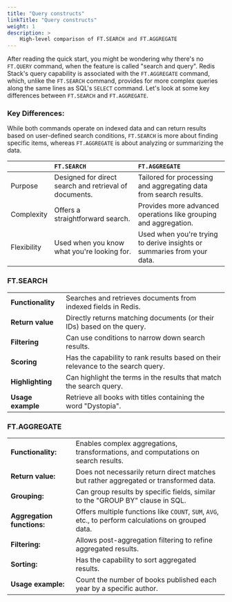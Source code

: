 ```yaml
---
title: "Query constructs"
linkTitle: "Query constructs"
weight: 1
description: >
    High-level comparison of FT.SEARCH and FT.AGGREGATE
---
```


After reading the quick start, you might be wondering why there's no `FT.QUERY` command, when the feature is called "search and query". Redis Stack's query capability is associated with the `FT.AGGREGATE` command, which, unlike the `FT.SEARCH` command, provides for more complex queries along the same lines as SQL's `SELECT` command. Let's look at some key differences between `FT.SEARCH` and `FT.AGGREGATE`.

### Key Differences:

While both commands operate on indexed data and can return results based on user-defined search conditions, `FT.SEARCH` is more about finding specific items, whereas `FT.AGGREGATE` is about analyzing or summarizing the data.

|             | `FT.SEARCH` | `FT.AGGREGATE` |
|:----        | :----       | :----          |
| Purpose     | Designed for direct search and retrieval of documents. | Tailored for processing and aggregating data from search results. |
| Complexity  | Offers a straightforward search. | Provides more advanced operations like grouping and aggregation. |
| Flexibility | Used when you know what you're looking for. | Used when you're trying to derive insights or summaries from your data. |

### FT.SEARCH

|||
|:----|:----|
| **Functionality** | Searches and retrieves documents from indexed fields in Redis. |
| **Return value** | Directly returns matching documents (or their IDs) based on the query. |
| **Filtering** | Can use conditions to narrow down search results. |
| **Scoring** | Has the capability to rank results based on their relevance to the search query. |
| **Highlighting** | Can highlight the terms in the results that match the search query. |
| **Usage example** | Retrieve all books with titles containing the word "Dystopia". |

### FT.AGGREGATE

|||
|:----|:----|
| **Functionality:** | Enables complex aggregations, transformations, and computations on search results. |
| **Return value:** | Does not necessarily return direct matches but rather aggregated or transformed data. |
| **Grouping:** | Can group results by specific fields, similar to the "GROUP BY" clause in SQL. |
| **Aggregation functions:** | Offers multiple functions like `COUNT`, `SUM`, `AVG`, etc., to perform calculations on grouped data. |
| **Filtering:** | Allows post-aggregation filtering to refine aggregated results. |
| **Sorting:** | Has the capability to sort aggregated results. |
| **Usage example:** | Count the number of books published each year by a specific author. |
